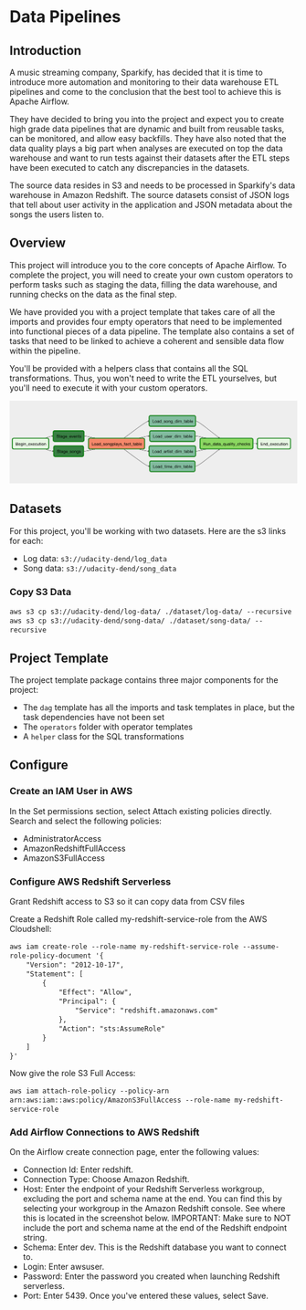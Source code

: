 # Data Pipelines

## Introduction

A music streaming company, Sparkify, has decided that it is time to introduce more automation and monitoring to their data warehouse ETL pipelines and come to the conclusion that the best tool to achieve this is Apache Airflow.

They have decided to bring you into the project and expect you to create high grade data pipelines that are dynamic and built from reusable tasks, can be monitored, and allow easy backfills. They have also noted that the data quality plays a big part when analyses are executed on top the data warehouse and want to run tests against their datasets after the ETL steps have been executed to catch any discrepancies in the datasets.

The source data resides in S3 and needs to be processed in Sparkify's data warehouse in Amazon Redshift. The source datasets consist of JSON logs that tell about user activity in the application and JSON metadata about the songs the users listen to.

## Overview

This project will introduce you to the core concepts of Apache Airflow. To complete the project, you will need to create your own custom operators to perform tasks such as staging the data, filling the data warehouse, and running checks on the data as the final step.

We have provided you with a project template that takes care of all the imports and provides four empty operators that need to be implemented into functional pieces of a data pipeline. The template also contains a set of tasks that need to be linked to achieve a coherent and sensible data flow within the pipeline.

You'll be provided with a helpers class that contains all the SQL transformations. Thus, you won't need to write the ETL yourselves, but you'll need to execute it with your custom operators.

![Redshift Data Model](./screenshots/airflow_data_model.png)

## Datasets

For this project, you'll be working with two datasets. Here are the s3 links for each:
- Log data: `s3://udacity-dend/log_data`
- Song data: `s3://udacity-dend/song_data`

### Copy S3 Data

```
aws s3 cp s3://udacity-dend/log-data/ ./dataset/log-data/ --recursive
aws s3 cp s3://udacity-dend/song-data/ ./dataset/song-data/ --recursive
```

## Project Template

The project template package contains three major components for the project:
- The `dag` template has all the imports and task templates in place, but the task dependencies have not been set
- The `operators` folder with operator templates
- A `helper` class for the SQL transformations

## Configure

### Create an IAM User in AWS

In the Set permissions section, select Attach existing policies directly. Search and select the following policies:
- AdministratorAccess
- AmazonRedshiftFullAccess
- AmazonS3FullAccess

### Configure AWS Redshift Serverless

Grant Redshift access to S3 so it can copy data from CSV files

Create a Redshift Role called my-redshift-service-role from the AWS Cloudshell:

```
aws iam create-role --role-name my-redshift-service-role --assume-role-policy-document '{
    "Version": "2012-10-17",
    "Statement": [
        {
            "Effect": "Allow",
            "Principal": {
                "Service": "redshift.amazonaws.com"
            },
            "Action": "sts:AssumeRole"
        }
    ]
}'
```

Now give the role S3 Full Access:

```
aws iam attach-role-policy --policy-arn arn:aws:iam::aws:policy/AmazonS3FullAccess --role-name my-redshift-service-role
```

### Add Airflow Connections to AWS Redshift

On the Airflow create connection page, enter the following values:
- Connection Id: Enter redshift.
- Connection Type: Choose Amazon Redshift.
- Host: Enter the endpoint of your Redshift Serverless workgroup, excluding the port and schema name at the end. You can find this by selecting your workgroup in the Amazon Redshift console. See where this is located in the screenshot below. IMPORTANT: Make sure to NOT include the port and schema name at the end of the Redshift endpoint string.
- Schema: Enter dev. This is the Redshift database you want to connect to.
- Login: Enter awsuser.
- Password: Enter the password you created when launching Redshift serverless.
- Port: Enter 5439. Once you've entered these values, select Save.

